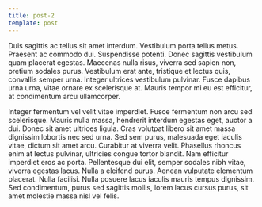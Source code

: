 ```yaml
---
title: post-2
template: post
---
```

Duis sagittis ac tellus sit amet interdum. Vestibulum porta tellus metus. Praesent ac commodo dui. Suspendisse potenti. Donec sagittis vestibulum quam placerat egestas. Maecenas nulla risus, viverra sed sapien non, pretium sodales purus. Vestibulum erat ante, tristique et lectus quis, convallis semper urna. Integer ultrices vestibulum pulvinar. Fusce dapibus urna urna, vitae ornare ex scelerisque at. Mauris tempor mi eu est efficitur, at condimentum arcu ullamcorper.

Integer fermentum vel velit vitae imperdiet. Fusce fermentum non arcu sed scelerisque. Mauris nulla massa, hendrerit interdum egestas eget, auctor a dui. Donec sit amet ultrices ligula. Cras volutpat libero sit amet massa dignissim lobortis nec sed urna. Sed sem purus, malesuada eget iaculis vitae, dictum sit amet arcu. Curabitur at viverra velit. Phasellus rhoncus enim at lectus pulvinar, ultricies congue tortor blandit. Nam efficitur imperdiet eros ac porta. Pellentesque dui elit, semper sodales nibh vitae, viverra egestas lacus. Nulla a eleifend purus. Aenean vulputate elementum placerat. Nulla facilisi. Nulla posuere lacus iaculis mauris tempus dignissim. Sed condimentum, purus sed sagittis mollis, lorem lacus cursus purus, sit amet molestie massa nisl vel felis. 
